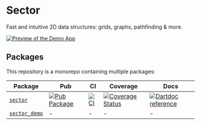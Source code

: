 # Sector

Fast and intuitive 2D data structures: grids, graphs, pathfinding & more.

[![Preview of the Demo App](https://github.com/user-attachments/assets/8071eab4-a234-492b-8c2e-1fa4233febed)](./example/demo)

## Packages

This repository is a monorepo containing multiple packages:

| Package | Pub | CI | Coverage | Docs |
|---------|-----|----|----------|------|
| [`sector`][] | [![Pub Package](https://img.shields.io/pub/v/sector.svg)](https://pub.dev/packages/sector) | [![CI](https://github.com/matanlurey/sector/actions/workflows/ci.yaml/badge.svg)](https://github.com/matanlurey/sector/actions/workflows/ci.yaml) | [![Coverage Status](https://coveralls.io/repos/github/matanlurey/sector/badge.svg?branch=main)](https://coveralls.io/github/matanlurey/sector?branch=main) | [![Dartdoc reference](https://img.shields.io/badge/dartdoc-reference-blue.svg)](https://pub.dev/documentation/sector/latest/) |
| [`sector_demo`][] | - | - | - | - |

[`sector`]: ./packages/sector
[`sector_demo`]: ./packages/sector_demo

